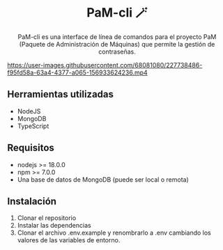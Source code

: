 <h1 align="center">PaM-cli 🪄</h1>
<p align="center">PaM-cli es una interface de línea de comandos para el proyecto PaM (Paquete de Administración de Máquinas) que permite la gestión de contraseñas.<p >

https://user-images.githubusercontent.com/68081080/227738486-f95fd58a-63a4-4377-a065-156933624236.mp4

## Herramientas utilizadas
- NodeJS
- MongoDB
- TypeScript

## Requisitos
- nodejs >= 18.0.0
- npm >= 7.0.0
- Una base de datos de MongoDB (puede ser local o remota)

## Instalación
1. Clonar el repositorio
2. Instalar las dependencias
3. Clonar el archivo .env.example y renombrarlo a .env cambiando los valores de las variables de entorno.
